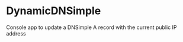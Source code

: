 DynamicDNSimple
===============

Console app to update a DNSimple A record with the current public IP address

